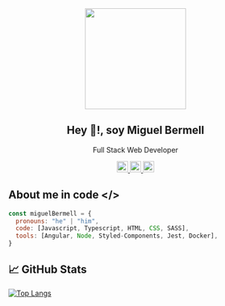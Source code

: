 <div align="center" style="border-radius: 10px">
  <img width="200" height="200" src="https://user-images.githubusercontent.com/79775760/124392152-646e1900-dcf4-11eb-98f4-e10923c49010.png">
  <h2> Hey 👋!, soy Miguel Bermell</h2>
  <p> Full Stack Web Developer </p>
  <a href="https://twitter.com/drifkinho">
  <img align="" alt="Ajay's Twitter" width="22px" src="https://cdn.jsdelivr.net/npm/simple-icons@v3/icons/twitter.svg" />
</a>
<a href="https://www.linkedin.com/in/miguelbermell/">
  <img align="" alt="Ajay's Linkdein" width="22px" src="https://cdn.jsdelivr.net/npm/simple-icons@v3/icons/linkedin.svg" />
</a>
<a href="https://github.com/miguel-bermell">
  <img align="" alt="Ajay's Github" width="22px" src="https://cdn.jsdelivr.net/npm/simple-icons@v3/icons/github.svg" />
</a>
</div>









## About me in code </>

```js
const miguelBermell = {
  pronouns: "he" | "him",
  code: [Javascript, Typescript, HTML, CSS, SASS],
  tools: [Angular, Node, Styled-Components, Jest, Docker],
}
```

## 📈   GitHub Stats

[![Top Langs](https://github-readme-stats.vercel.app/api/top-langs/?username=miguel-bermell&layout=compact)](https://github.com/miguel-bermell/github-readme-stats)


<!--
**miguel-bermell/miguel-bermell** is a ✨ _special_ ✨ repository because its `README.md` (this file) appears on your GitHub profile.

Here are some ideas to get you started:

- 🔭 I’m currently working on ...
- 🌱 I’m currently learning ...
- 👯 I’m looking to collaborate on ...
- 🤔 I’m looking for help with ...
- 💬 Ask me about ...
- 📫 How to reach me: ...
- 😄 Pronouns: ...
- ⚡ Fun fact: ...
-->
